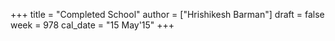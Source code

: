+++
title = "Completed School"
author = ["Hrishikesh Barman"]
draft = false
week = 978
cal_date = "15 May'15"
+++
